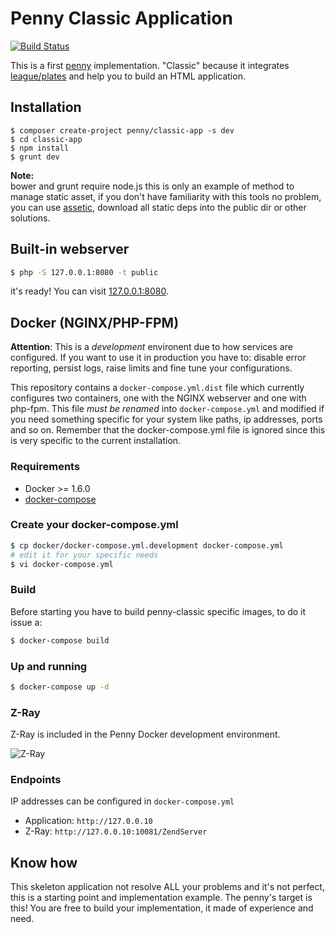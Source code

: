 # Penny Classic Application
[![Build Status](https://travis-ci.org/pennyphp/penny-skeleton-app.svg?branch=master)](https://travis-ci.org/pennyphp/penny-skeleton-app)

This is a first [penny](https://github.com/gianarb/penny) implementation.
"Classic" because it integrates [league/plates](https://github.com/thephpleague/plates) and help you to build an HTML application.

## Installation
```
$ composer create-project penny/classic-app -s dev
$ cd classic-app
$ npm install
$ grunt dev
```

**Note:**  
bower and grunt require node.js this is only an example of method to manage static asset,
if you don't have familiarity with this tools no problem, you can use [assetic](https://github.com/kriswallsmith/assetic),
download all static deps into the public dir or other solutions.

## Built-in webserver

```bash
$ php -S 127.0.0.1:8080 -t public
```

it's ready! You can visit [127.0.0.1:8080](https://127.0.0.1:8080).

## Docker (NGINX/PHP-FPM)

**Attention**: This is a *development* environent due to how services are configured. If you want to use it in production
you have to: disable error reporting, persist logs, raise limits and fine tune your configurations.

This repository contains a `docker-compose.yml.dist` file which currently configures two containers, one
with the NGINX webserver and one with php-fpm. This file *must be renamed* into `docker-compose.yml` and modified
if you need something specific for your system like paths, ip addresses, ports and so on. Remember that the docker-compose.yml file
is ignored since this is very specific to the current installation.

### Requirements

- Docker >= 1.6.0
- [docker-compose](https://docs.docker.com/compose/)

### Create your docker-compose.yml

```bash
$ cp docker/docker-compose.yml.development docker-compose.yml
# edit it for your specific needs
$ vi docker-compose.yml 
```

### Build
Before starting you have to build penny-classic specific images, to do it issue a:

```bash
$ docker-compose build
```

### Up and running

```bash
$ docker-compose up -d
```

### Z-Ray

Z-Ray is included in the Penny Docker development environment.

![Z-Ray](http://i.imgur.com/MfvkfY0.png)

### Endpoints

IP addresses can be configured in `docker-compose.yml`

- Application:  `http://127.0.0.10`
- Z-Ray:  `http://127.0.0.10:10081/ZendServer`

## Know how
This skeleton application not resolve ALL your problems and it's not perfect, this is a starting point and implementation example.
The penny's target is this! You are free to build your implementation, it made of experience and need.
